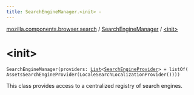 ```yaml
---
title: SearchEngineManager.<init> - 
---
```


[mozilla.components.browser.search](../index.html) / [SearchEngineManager](index.html) / [&lt;init&gt;](./-init-.html)

# &lt;init&gt;

`SearchEngineManager(providers: `[`List`](https://kotlinlang.org/api/latest/jvm/stdlib/kotlin.collections/-list/index.html)`<`[`SearchEngineProvider`](../../mozilla.components.browser.search.provider/-search-engine-provider/index.html)`> = listOf(
            AssetsSearchEngineProvider(LocaleSearchLocalizationProvider())))`

This class provides access to a centralized registry of search engines.

